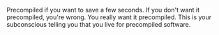 Precompiled if you want to save a few seconds. If you don't want it precompiled, you're wrong. You really want it precompiled. This is your subconscious telling you that you live for precompiled software.
